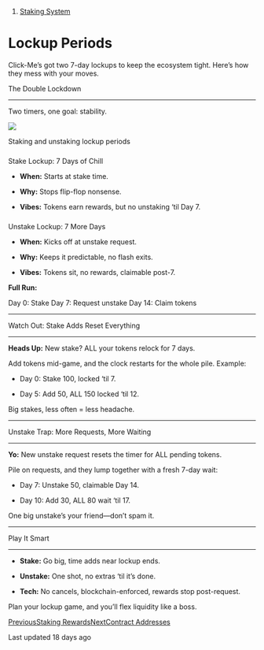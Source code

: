 1.  [Staking System](/click-me-docs/staking-system)

Lockup Periods
==============

Click-Me’s got two 7-day lockups to keep the ecosystem tight. Here’s how they mess with your moves.

[](#the-double-lockdown)

The Double Lockdown


-------------------------------------------------

Two timers, one goal: stability.

![](https://click-me.gitbook.io/~gitbook/image?url=https%3A%2F%2Fgithub.com%2FCLICK-ME-ON-SOL%2Fclick-me-docs2%2Fblob%2Fmain%2Fstaking%2Fassets%2Flockup-timeline.png&width=768&dpr=4&quality=100&sign=2753e8e7&sv=2)

Staking and unstaking lockup periods

### 

[](#stake-lockup-7-days-of-chill)

Stake Lockup: 7 Days of Chill

*   **When:** Starts at stake time.
    
*   **Why:** Stops flip-flop nonsense.
    
*   **Vibes:** Tokens earn rewards, but no unstaking ‘til Day 7.
    

### 

[](#unstake-lockup-7-more-days)

Unstake Lockup: 7 More Days

*   **When:** Kicks off at unstake request.
    
*   **Why:** Keeps it predictable, no flash exits.
    
*   **Vibes:** Tokens sit, no rewards, claimable post-7.
    

**Full Run:**

Day 0: Stake Day 7: Request unstake Day 14: Claim tokens

* * *

[](#watch-out-stake-adds-reset-everything)

Watch Out: Stake Adds Reset Everything


--------------------------------------------------------------------------------------

**Heads Up:** New stake? ALL your tokens relock for 7 days.

Add tokens mid-game, and the clock restarts for the whole pile. Example:

*   Day 0: Stake 100, locked ‘til 7.
    
*   Day 5: Add 50, ALL 150 locked ‘til 12.
    

Big stakes, less often = less headache.

* * *

[](#unstake-trap-more-requests-more-waiting)

Unstake Trap: More Requests, More Waiting


-------------------------------------------------------------------------------------------

**Yo:** New unstake request resets the timer for ALL pending tokens.

Pile on requests, and they lump together with a fresh 7-day wait:

*   Day 7: Unstake 50, claimable Day 14.
    
*   Day 10: Add 30, ALL 80 wait ‘til 17.
    

One big unstake’s your friend—don’t spam it.

* * *

[](#play-it-smart)

Play It Smart


-------------------------------------

*   **Stake:** Go big, time adds near lockup ends.
    
*   **Unstake:** One shot, no extras ‘til it’s done.
    
*   **Tech:** No cancels, blockchain-enforced, rewards stop post-request.
    

Plan your lockup game, and you’ll flex liquidity like a boss.

[PreviousStaking Rewards](/click-me-docs/staking-system/rewards)[NextContract Addresses](/click-me-docs/technical-details/contracts)

Last updated 18 days ago